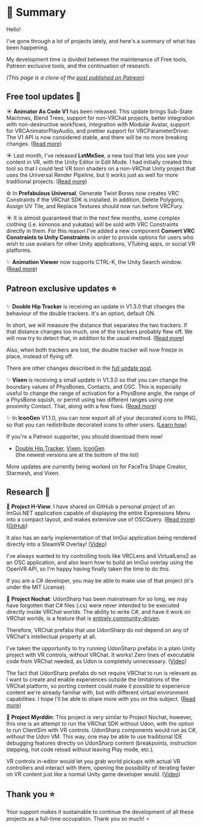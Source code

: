 ﻿# 🌃 Summary

Hello!

I've gone through a lot of projects lately, and here's a summary of what has been happening.

My development time is divided between the maintenance of Free tools, Patreon exclusive tools, and the continuation of research.

*(This page is a clone of the [post published on Patreon](https://www.patreon.com/posts/111106609))*

## Free tool updates 🌊

☀️ **Animator As Code V1** has been released. This update brings Sub-State Machines, Blend Trees, support for non-VRChat projects, better integration with non-destructive workflows, integration with Modular Avatar, support for VRCAnimatorPlayAudio, and prettier support for VRCParameterDriver. The V1 API is now considered stable, and there will be no more breaking changes. ([Read more](/updates/2024/08/21/p0))

☀️ Last month, I've released **LetMeSee**, a new tool that lets you see your content in VR, with the Unity Editor in Edit Mode. I had initially created this tool so that I could test VR toon shaders on a non-VRChat Unity project that uses the Universal Render Pipeline, but it works just as well for more traditional projects. ([Read more](/docs/products/let-me-see))

⚙️ In **Prefabulous Universal**, Generate Twist Bones now creates VRC Constraints if the VRChat SDK is installed. In addition, Delete Polygons, Assign UV Tile, and Replace Textures should now run before VRCFury.

☀️ It is almost guaranteed that in the next few months, some complex clothing (i.e. kimonos and yukatas) will be sold with VRC Constraints directly in them. For this reason I've added a new component **Convert VRC Constraints to Unity Constraints** in order to provide options for users who wish to use avatars for other Unity applications, VTubing apps, or social VR platforms.

✨ **Animation Viewer** now supports CTRL-K, the Unity Search window. ([Read more](/updates/2024/08/15/p0))

## Patreon exclusive updates ⭐

✨ **Double Hip Tracker** is receiving an update in V1.3.0 that changes the behaviour of the double trackers. It's an option, default ON.

In short, we will measure the distance that separates the two trackers. If that distance changes too much, one of the trackers probably flew off. We will now try to detect that, in addition to the usual method. ([Read more](/docs/products/double-hip-tracker/v1.3-new-detection-method))

Also, when both trackers are lost, the double tracker will now freeze in place, instead of flying off.

There are other changes described in the [full update post](/updates/2024/08/30/p0).

✨ **Vixen** is receiving a small update in V1.3.0 so that you can change the boundary values of PhysBones, Contacts, and OSC. This is especially useful to change the range of activation for a PhysBone angle, the range of a PhysBone squish, or permit using two different ranges using one proximity Contact. That, along with a few fixes. ([Read more](/updates/2024/08/30/p2))

✨ In **IconGen** V1.1.0, you can now export all of your decorated icons to PNG, so that you can redistribute decorated icons to other users. ([Learn how](/updates/2024/08/30/p1))

If you're a Patreon supporter, you should download them now!

-   [Double Hip Tracker](https://www.patreon.com/posts/access-to-double-85954616), [Vixen](https://www.patreon.com/posts/access-to-vixen-91359532), [IconGen](https://www.patreon.com/posts/access-to-tool-1-89653332)\
    (the newest versions are at the bottom of the list)

More updates are currently being worked on for FaceTra Shape Creator, Starmesh, and Vixen.

## Research 🧪

🧪 **Project H-View**: I have shared on GitHub a personal project of an ImGui.NET application capable of displaying the entire Expressions Menu into a compact layout, and makes extensive use of OSCQuery. ([Read more](/docs/products/h-view)) ([GitHub](https://github.com/hai-vr/h-view))

It also has an early implementation of that ImGui application being rendered directly into a SteamVR Overlay! ([Video](https://x.com/vr_hai/status/1829082801104166946))

I've always wanted to try controlling tools like VRCLens and VirtualLens2 as an OSC application, and also learn how to build an ImGui overlay using the OpenVR API, so I'm happy having finally taken the time to do this.

If you are a C# developer, you may be able to make use of that project (it's under the MIT License).

🧪 **Project Nochat**: UdonSharp has been mainstream for so long, we may have forgotten that C# files (.cs) were never intended to be executed directly inside VRChat worlds. The ability to write C#, and have it work on VRChat worlds, is a feature that is [entirely community-driven](https://github.com/MerlinVR/UdonSharp/blob/master/LICENSE).

Therefore, VRChat prefabs that use UdonSharp do not depend on any of VRChat's intellectual property at all.

I've taken the opportunity to try running UdonSharp prefabs in a plain Unity project with VR controls, without VRChat. It works! Zero lines of executable code from VRChat needed, as Udon is completely unnecessary. ([Video](https://x.com/vr_hai/status/1819443726319579439))

The fact that UdonSharp prefabs do not require VRChat to run is relevant as I want to create and enable experiences outside the limitations of the VRChat platform, so porting content could make it possible to experience content we're already familiar with, but with different virtual environment capabilities. I hope I'll be able to share more with you on this subject. ([Read more](/docs/research/nochat))

🧪 **Project Myrddin**: This project is very similar to Project Nochat, however, this one is an attempt to run the VRChat SDK without Udon, with the option to run ClientSim with VR controls. UdonSharp components would run as C#, without the Udon VM. This way, one may be able to use traditional IDE debugging features directly on UdonSharp content (breakpoints, instruction stepping, hot code reload without leaving Play mode, etc.).

VR controls in-editor would let you grab world pickups with actual VR controllers and interact with them, opening the possibility of iterating faster on VR content just like a normal Unity game developer would. ([Video](https://x.com/vr_hai/status/1820978189788721500))

## Thank you ⭐

Your support makes it sustainable to continue the development of all these projects as a full-time occupation. Thank you so much! ⭐
